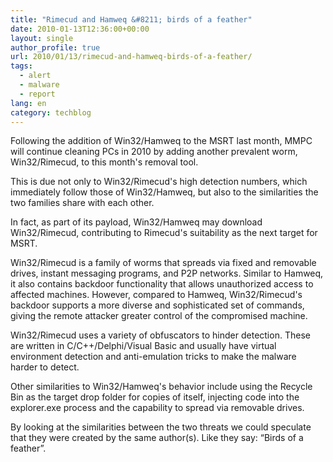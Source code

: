```yaml
---
title: "Rimecud and Hamweq &#8211; birds of a feather"
date: 2010-01-13T12:36:00+00:00
layout: single
author_profile: true
url: 2010/01/13/rimecud-and-hamweq-birds-of-a-feather/
tags:
  - alert
  - malware
  - report
lang: en
category: techblog
---
```

Following the addition of Win32/Hamweq to the MSRT last month, MMPC will continue cleaning PCs in 2010 by adding another prevalent worm, Win32/Rimecud, to this month's removal tool.

This is due not only to Win32/Rimecud's high detection numbers, which immediately follow those of Win32/Hamweq, but also to the similarities the two families share with each other.

In fact, as part of its payload, Win32/Hamweq may download Win32/Rimecud, contributing to Rimecud's suitability as the next target for MSRT.

Win32/Rimecud is a family of worms that spreads via fixed and removable drives, instant messaging programs, and P2P networks. Similar to Hamweq, it also contains backdoor functionality that allows unauthorized access to affected machines. However, compared to Hamweq, Win32/Rimecud's backdoor supports a more diverse and sophisticated set of commands, giving the remote attacker greater control of the compromised machine.

Win32/Rimecud uses a variety of obfuscators to hinder detection. These are written in C/C++/Delphi/Visual Basic and usually have virtual environment detection and anti-emulation tricks to make the malware harder to detect.

Other similarities to Win32/Hamweq's behavior include using the Recycle Bin as the target drop folder for copies of itself, injecting code into the explorer.exe process and the capability to spread via removable drives.

By looking at the similarities between the two threats we could speculate that they were created by the same author(s). Like they say: &#8220;Birds of a feather&#8221;.